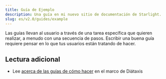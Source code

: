 ```yaml
---
title: Guía de Ejemplo
description: Una guía en mi nuevo sitio de documentación de Starlight.
slug: es/v2.0/guides/example
---
```


Las guías llevan al usuario a través de una tarea específica que quieren realizar, a menudo con una secuencia de pasos.
Escribir una buena guía requiere pensar en lo que tus usuarios están tratando de hacer.

## Lectura adicional

* Lee [acerca de las guías de cómo hacer](https://diataxis.fr/how-to-guides/) en el marco de Diátaxis
